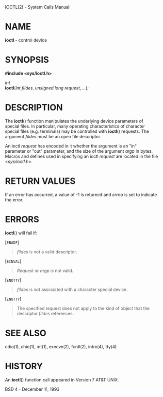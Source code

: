 IOCTL(2) - System Calls Manual

# NAME

**ioctl** - control device

# SYNOPSIS

**#include &lt;sys/ioctl.h&gt;**

*int*  
**ioctl**(*int fildes*,
*unsigned long request*,
*...*);

# DESCRIPTION

The
**ioctl**()
function manipulates the underlying device parameters of special files.
In particular, many operating
characteristics of character special files (e.g. terminals)
may be controlled with
**ioctl**()
requests.
The argument
*fildes*
must be an open file descriptor.

An  ioctl
*request*
has encoded in it whether the argument is an
"in"
parameter
or
"out"
parameter, and the size of the argument
*argp*
in bytes.
Macros and defines used in specifying an ioctl
*request*
are located in the file
&lt;*sys/ioctl.h*&gt;.

# RETURN VALUES

If an error has occurred, a value of -1 is returned and
*errno*
is set to indicate the error.

# ERRORS

**ioctl**()
will fail if:

\[`EBADF`]

> *fildes*
> is not a valid descriptor.

\[`EINVAL`]

> *Request*
> or
> *argp*
> is not valid.

\[`ENOTTY`]

> *fildes*
> is not associated with a character
> special device.

\[`ENOTTY`]

> The specified request does not apply to the kind
> of object that the descriptor
> *fildes*
> references.

# SEE ALSO

cdio(1),
chio(1),
mt(1),
execve(2),
fcntl(2),
intro(4),
tty(4)

# HISTORY

An
**ioctl**()
function call appeared in
Version&#160;7 AT&T UNIX.

BSD 4 - December 11, 1993
